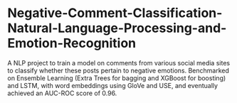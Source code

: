 # Negative-Comment-Classification-Natural-Language-Processing-and-Emotion-Recognition
A NLP project to train a model on comments from various social media sites to classify whether these posts pertain to negative emotions.
Benchmarked on Ensemble Learning (Extra Trees for bagging and XGBoost for boosting) and LSTM, with word embeddings using GloVe and USE, and eventually achieved an AUC-ROC score of 0.96.
